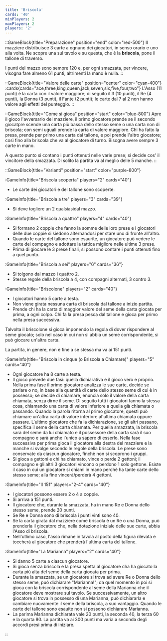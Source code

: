 ```yaml
---
title: 'Briscola'
cards: '40'
minPlayers: 2
maxPlayers: 2
players: '2'
---
```


<!--more-->

::GameBlock{title="Preparazione" position="end" color="red-500"}
Il mazziere distribuisce 3 carte a ognuno dei giocatori, in senso orario e uno alla volta. Ne scopre una sul tavolo e su questa, che è la **briscola**, pone il tallone di traverso.

I punti del mazzo sono sempre 120 e, per ogni smazzata, per vincere, visogna fare almeno 61 punti, altrimenti la mano è nulla.
::

::GameBlock{title="Valore delle carte" position="center" color="cyan-400"}
:cards{cards="ace,three,king,queen,jack,seven,six,five,four,two"}
L'Asso (11 punti) è la carta con il valore maggiore; di seguito il 3 (10 punti), il Re (4 punti), la Donna (3 punti), il Fante (2 punti); le carte dal 7 al 2 non hanno valore agli effetti del punteggio.
::

::GameBlock{title="Come si gioca" position="start" color="blue-800"}
Apre il gioco l'avversario del mazziere, il primo giocatore prende se il secondo giocatpre scende una carta più bassa dello stesso seme o una carta non di briscola; con semi uguali prende la carta di valore maggiore. Chi ha fatto la presa, prende per primo una carta dal tallone, e poi prende l'altro giocatore; così fino alla briscola che va al giocatore di turno. Bisogna avere sempre 3 carte in mano.

A questo punto si contano i punti ottenuti nelle varie prese; si decide cos' il vincitore della smazzata. Di solito la partita va al meglio delle 5 manche.
::

::GameBlock{title="Varianti" position="start" color="purple-800"}

:GameInfo{title="Briscola scoperta" players="2" cards="40"}

- Le carte dei giocatori e del tallone sono scoperte.

:GameInfo{title="Briscola a tre" players="3" cards="39"}

- Si deve togliere un 2 qualsiasidal mazzo.

:GameInfo{title="Briscola a quattro" players="4" cards="40"}

- Si formano 2 coppie che fanno la somme delle loro prese e i giocatori delle due coppie si siedono alternandosi per stare uno di fronte all'altro.
- Quando le carte del tallone sono esaurite, un giocatore può vedere le carte del compagno e adottare la tattica migliore nelle ultime 3 prese.
- Prima di giocare le 3 prese finali, si possono contare i punti ottenuti fino a quel punto.

:GameInfo{title="Briscola a sei" players="6" cards="36"}

- Si tolgono dal mazzo i quattro 2.
- Stesse regole della briscola a 4, con compagni alternati, 3 contro 3.

:GameInfo{title="Briscolone" players="2" cards="40"}

- I giocatori hanno 5 carte a testa.
- Non viene girata nessuna carta di briscola dal tallone a inizio partita.
- Prende chi ha la carta di maggior valore del seme della carta giocata per prima, a ogni colpo. Chi fa la presa pesca dal tallone e gioca per primo nella presa successiva.

Talvolta il briscolone si gioca imponendo la regola di dover rispondere al seme giocato; solo nel caso in cui non si abbia un seme corrispondente, si può giocare un'altra carta.

La partita, in genere, non è fine a se stessa ma va ai 151 punti.

:GameInfo{title="Briscola in cinque (o Briscola a Chiamare)" players="5" cards="40"}

- Ogni giocatore ha 8 carte a testa.
- Il gioco prevede due fasi: quella dichiarativa e il gioco vero e proprio. Nella prima fase il primo giocatore analizza le sue carte, decide se parlare o no, in base alla quantità di carte dello stesso seme di cui è in possesso; se decide di chiamare, enuncia solo il valore della carta chiamata, senza dirne il seme. Di seguito tutti i giocatori fanno la stessa cosa, chiamando una carta di valore inferiore a quella già chiamata o passando. Quando la parola ritorna al primo giocatore, questi può chiamare un'altra carta di valore inferiore al'ultima chiamata oppure passare. L'ultimo giocatore che fa la dichiarazione, se gli altri passano, specifica il seme della carta chiamata. Per quella smazzata, la briscola sarà del seme da lui chiamato e il possessore della carta sarà il suo compagno e sarà anche l'unico a sapere di esserlo. Nella fase successiva per prima gioca il giocatore alla destra del mazziere e la manche si svolge secondo le regole della briscola. Le prese sono conservate da ciascun giocatore, finchè non si scoprono i gruppi.
- Si gioca a gettoni e chi ha chiamato, vince o perde 2 gettoni; il compagno e gli altri 3 giocatori vincono o perdono 1 solo gettone. Esiste il caso in cui un giocatore si chiami in mano perchè ha tante carte dello stesso seme; alla fine vincerà/perderà 4 gettoni.

:GameInfo{title="Il 151" players="2-4" cards="40"}

- I giocatori possono essere 2 o 4 a coppie.
- Si arriva a 151 punti.
- Il giocatore che, durante la smazzata, ha in mano Re e Donna dello stesso seme, prende 20 punti.
- Se Re e Donna sono di briscola i punti vinti sono 40.
- Se la carta girata dal mazziere come briscola è un Re o una Donna, può prenderla il giocatore che, nella dotazione iniziale delle sue carte, abbia l'Asso di briscola.
- Nell'utlimo caso, l'asso rimane in tavola al posto della figura rilevata e toccherà al giocatore che prenderà l'ultima carta del tallone.

:GameInfo{title="La Marianna" players="2" cards="40"}

- Si danno 5 carte a ciascun giocatore.
- Si gioca senza briscola e la presa spetta al giocatore cha ha giocato la carta più alta del seme della carta giocata per prima.
- Durante la smazzata, se un giocatore si trova ad avere Re o Donna dello stesso seme, può dichiarare "Marianna!"; da quel momento in poi si gioca con la briscola corrispondente al seme della Marianna che il giocatore deve mostrare sul tavolo. Se successivamente, un altro giocatore si trova in possesso di una Marianna, può dichiararla e cambiare nuovamente il seme della briscola, a suo vantaggio. Quando le carte del tallone sono esauite non si possono dichiarare Marianna.
- La parima Marianna dichiarata vale 20 punti, la seconda 40, la terza 60 e la quarta 80. La partita va ai 300 punti ma varia a seconda degli accordi presi prima di iniziare.

::
